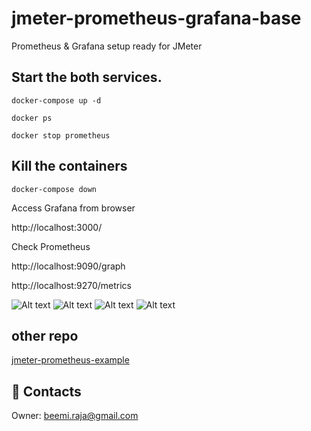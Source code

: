 # jmeter-prometheus-grafana-base
Prometheus &amp; Grafana setup ready for JMeter


## Start the both services.

```docker-compose up -d```

```docker ps```

```docker stop prometheus```

## Kill the containers

```docker-compose down```

Access Grafana from browser

http://localhost:3000/

Check Prometheus

http://localhost:9090/graph

http://localhost:9270/metrics

![Alt text](docs/img.png)
![Alt text](docs/img_1.png)
![Alt text](docs/img_2.png)
![Alt text](docs/img_3.png)

## other repo

[jmeter-prometheus-example](https://github.com/beemi/jmeter-prometheus-example)

## :postbox: Contacts

Owner: [beemi.raja@gmail.com](beemi.raja@gmail.com)
